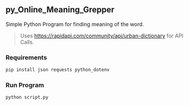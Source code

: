 ## py_Online_Meaning_Grepper
Simple Python Program for finding meaning of the word.
> Uses https://rapidapi.com/community/api/urban-dictionary for API Calls.
### Requirements
```bash
pip install json requests python_dotenv
```

### Run Program
```bash
python script.py
```

